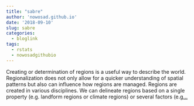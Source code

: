 ```yaml
---
title: "sabre"
author: 'nowosad.github.io'
date: '2018-09-10'
slug: sabre
categories:
  - bloglink
tags:
  - rstats
  - nowosadgithubio
---
```


Creating or determination of regions is a useful way to describe the world. Regionalization does not only allow for a quicker understanding of spatial patterns but also can influence how regions are managed. Regions are created in various disciplines. We can delineate regions based on a single property (e.g. landform regions or climate regions) or several factors (e.g[... <i class="fas fa-external-link-alt"></i>](https://nowosad.github.io/post/sabre-bp/)

